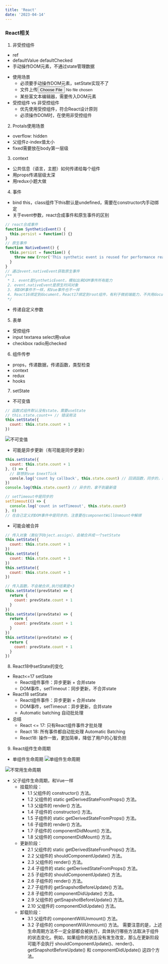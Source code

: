 ```yaml
---
title: 'React'
date: '2023-04-14'
---
```

### React相关
1. 非受控组件
  * ref
  * defaultValue defaultChecked
  * 手动操作DOM元素，不通过state管理数据
  - 使用场景
    - 必须要手动操作DOM元素，setState实现不了
    - 文件上传<input type=file>
    - 某些富文本编辑器，需要传入DOM元素
  - 受控组件 vs 非受控组件
    - 优先使用受控组件，符合React设计原则
    - 必须操作DOM时，在使用非受控组件

2. Protals使用场景
  - overflow: hidden
  - 父组件z-index值太小
  - fixed需要放在body第一层级

3. context
  - 公共信息（语言，主题）如何传递给每个组件
  - 用props传递层级太深
  - 用redux小题大做

4. 事件
  - bind this，class组件下this默认是undefined，需要在constructor内手动绑定
  - 关于event参数，react合成事件和原生事件的区别
  ```js
  // react合成事件
  function SyntheticEvent() {
    this.persist = function() {}
  }
  // 原生事件
  function NativeEvent() {
    this.persist = function() {
      throw new Error('This synthetic event is reused for performance reasons. If you\'re seeing this, you\'re calling `event.persist()` on a released/nullified synthetic event. This is a no-op. See https://fb.me/react-event-pooling for more information.')
    }
  }
  // 通过event.nativeEvent获取原生事件
  /**
   * 1. event是SyntheticEvent，模拟出来DOM事件所有能力
   2. event.nativeEvent是原生时间对象
   3. 和DOM事件不一样，和Vue事件也不一样
   4. React16绑定到document，React17绑定到root组件，有利于微前端能力，不共用document
   */
  ```
  - 传递自定义参数

5. 表单
  - 受控组件
  - input textarea select用value
  - checkbox radio用checked

6. 组件传参
  - props，传递数据，传递函数，类型检查
  - context
  - redux
  - hooks

7. setState
  - 不可变值
  ```js
  // 函数式组件默认没有state，需要useState
  // this.state.count++ // 错误用法
  this.setState({
    count: this.state.count + 1
  })
  ```
  ![不可变值](/images/不可变值.png)
  - 可能是异步更新（有可能是同步更新）
  ```js
  this.setState({
    count: this.state.count + 1
  }, () => {
    // 联想到vue $nextTick
    consle.log('count by callback', this.state.count) // 回调函数，同步的，拿到最新值
  })
  console.log(this.state.count) // 异步的，拿不到最新值

  // setTimeout中是同步的
  setTimeout(() => {
    console.log('count in setTimeout', this.state.count)
  }, 0)
  // 在自己定义的DOM事件中是同步的，注意要在componentWillUnmount中解绑
  ```
  - 可能会被合并
  ```js
  // 传入对象（类似于Object.assign），会被合并成一个setState
  this.setState({
    count: this.state.count + 1
  })
  this.setState({
    count: this.state.count + 1
  })
  this.setState({
    count: this.state.count + 1
  })

  // 传入函数，不会被合并,执行结果是+3
  this.setState((prevState) => {
    return {
      count: prevState.count + 1
    }
  })
  this.setState((prevState) => {
    return {
      count: prevState.count + 1
    }
  })
  this.setState((prevState) => {
    return {
      count: prevState.count + 1
    }
  })
  ```

8. React18中setState的变化
  - React<=17 setState
    - React组件事件：异步更新 + 合并state
    - DOM事件，setTimeout：同步更新，不合并state
  - React18 setState
    - React组件事件：异步更新 + 合并state
    - DOM事件，setTimeout：异步更新，合并state
    - Automatic batching  自动批处理
  - 总结
    - React <= 17: 只有React组件事件才批处理
    - React 18: 所有事件都自动批处理 Automatic Batching
    - React18: 操作一致，更加简单，降低了用户的心智负担

9. React组件生命周期
  - 单组件生命周期
  ![单组件生命周期](/images/单组件生命周期.png)

  ![不常用生命周期](/images/不常用生命周期.png)

  - 父子组件生命周期，和Vue一样
    - 挂载阶段：
      - 1.1 父组件的 constructor() 方法。
      - 1.2 父组件的 static getDerivedStateFromProps() 方法。
      - 1.3 父组件的 render() 方法。
      - 1.4 子组件的 constructor() 方法。
      - 1.5 子组件的 static getDerivedStateFromProps() 方法。
      - 1.6 子组件的 render() 方法。
      - 1.7 子组件的 componentDidMount() 方法。
      - 1.8 父组件的 componentDidMount() 方法。
    - 更新阶段：
      - 2.1 父组件的 static getDerivedStateFromProps() 方法。
      - 2.2 父组件的 shouldComponentUpdate() 方法。
      - 2.3 父组件的 render() 方法。
      - 2.4 子组件的 static getDerivedStateFromProps() 方法。
      - 2.5 子组件的 shouldComponentUpdate() 方法。
      - 2.6 子组件的 render() 方法。
      - 2.7 子组件的 getSnapshotBeforeUpdate() 方法。
      - 2.8 子组件的 componentDidUpdate() 方法。
      - 2.9 父组件的 getSnapshotBeforeUpdate() 方法。
      - 2.10 父组件的 componentDidUpdate() 方法。
    - 卸载阶段：
      - 3.1 父组件的 componentWillUnmount() 方法。
      - 3.2 子组件的 componentWillUnmount() 方法。
需要注意的是，上述生命周期方法不一定全部都会被执行，具体执行哪些方法取决于组件的状态变化。例如，如果组件的状态没有发生改变，那么在更新阶段可能不会执行 shouldComponentUpdate()、render()、getSnapshotBeforeUpdate() 和 componentDidUpdate() 这四个方法。
